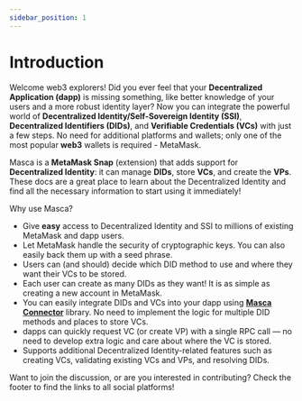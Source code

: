 ```yaml
---
sidebar_position: 1
---
```


# Introduction

Welcome web3 explorers! Did you ever feel that your **Decentralized Application (dapp)** is missing something, like better knowledge of your users and a more robust identity layer? Now you can integrate the powerful world of **Decentralized Identity/Self-Sovereign Identity (SSI)**, **Decentralized Identifiers (DIDs)**, and **Verifiable Credentials (VCs)** with just a few steps. No need for additional platforms and wallets; only one of the most popular **web3** wallets is required - MetaMask.

Masca is a **MetaMask Snap** (extension) that adds support for **Decentralized Identity**: it can manage **DIDs**, store **VCs**, and create the **VPs**. These docs are a great place to learn about the Decentralized Identity and find all the necessary information to start using it immediately!

Why use Masca?

- Give **easy** access to Decentralized Identity and SSI to millions of existing MetaMask and dapp users.
- Let MetaMask handle the security of cryptographic keys. You can also easily back them up with a seed phrase.
- Users can (and should) decide which DID method to use and where they want their VCs to be stored.
- Each user can create as many DIDs as they want! It is as simple as creating a new account in MetaMask.
- You can easily integrate DIDs and VCs into your dapp using **[Masca Connector](/docs/libraries/masca-connector)** library. No need to implement the logic for multiple DID methods and places to store VCs.
- dapps can quickly request VC (or create VP) with a single RPC call — no need to develop extra logic and care about where the VC is stored.
- Supports additional Decentralized Identity-related features such as creating VCs, validating existing VCs and VPs, and resolving DIDs.

Want to join the discussion, or are you interested in contributing? Check the footer to find the links to all social platforms!
